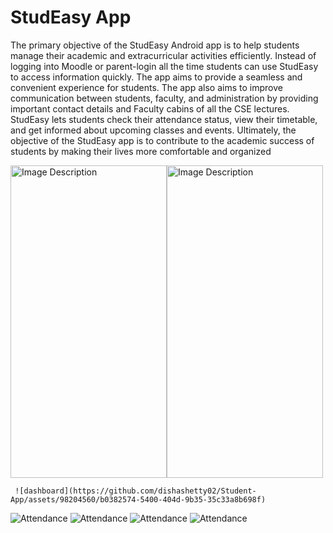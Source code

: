 # StudEasy App

The primary objective of the StudEasy Android app is to help students manage their academic and extracurricular activities efficiently. Instead of logging into Moodle or parent-login all the time students can use StudEasy to access information quickly. The app aims to provide a seamless and convenient experience for students. The app also aims to improve communication between students, faculty, and administration by providing important contact details and Faculty cabins of all the CSE lectures. StudEasy lets students check their attendance status, view their timetable, and get informed about upcoming classes and events. Ultimately, the objective of the StudEasy app is to contribute to the academic success of students by making their lives more comfortable and organized

<div style="display: flex;">
<img src="https://github.com/dishashetty02/Student-App/assets/98204560/b0382574-5400-404d-9b35-35c33a8b698f" alt="Image Description" width="250" height="500">  <img src="https://github.com/dishashetty02/Student-App/assets/98204560/b0382574-5400-404d-9b35-35c33a8b698f" alt="Image Description" width="250" height="500">
</div>

     ![dashboard](https://github.com/dishashetty02/Student-App/assets/98204560/b0382574-5400-404d-9b35-35c33a8b698f)
![Attendance](https://github.com/dishashetty02/Student-App/blob/main/screenshots/attendance.jpeg)
![Attendance](https://github.com/dishashetty02/Student-App/blob/main/screenshots/bus%20schedule.jpeg)
![Attendance](https://github.com/dishashetty02/Student-App/blob/main/screenshots/events.jpeg)
![Attendance](https://github.com/dishashetty02/Student-App/blob/main/screenshots/faculty%20cabin.jpeg)
